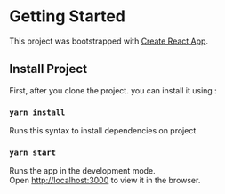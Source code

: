 # Getting Started 

This project was bootstrapped with [Create React App](https://github.com/facebook/create-react-app).

## Install Project

First, after you clone the project. you can install it using :

### `yarn install`

Runs this syntax to install dependencies on project

### `yarn start`

Runs the app in the development mode.\
Open [http://localhost:3000](http://localhost:3000) to view it in the browser.
